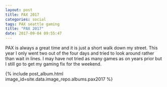 ```yaml
---
layout: post
title: PAX 2017
categories: social
tags: PAX seattle gaming
title: "PAX 2017"
date: 2017-09-04 09:55:47
---
```


PAX is always a great time and it is just a short walk down my street. This year I only went two out of the four days and tried to look around rather than wait in lines. I may have not tried as many games as on years prior but I still go to get my gaming fix for the weekend. 

{% include post_album.html image_id=site.data.image_repo.albums.pax2017 %}
